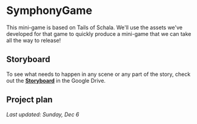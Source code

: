 # SymphonyGame

This mini-game is based on Tails of Schala. We'll use the assets we've developed for that game to quickly produce a mini-game that we can take all the way to release!

## Storyboard

To see what needs to happen in any scene or any part of the story, check out the **[Storyboard](https://docs.google.com/presentation/d/1zXEZqD6SU2ZEPH-kmPET8Ea4bJxeEJ2INlUsn1wan38/edit)** in the Google Drive.

## Project plan

_Last updated: Sunday, Dec 6_
<img src="https://solidgold.games/wp-content/uploads/help/Project-Plan-3.png" alt="" />
